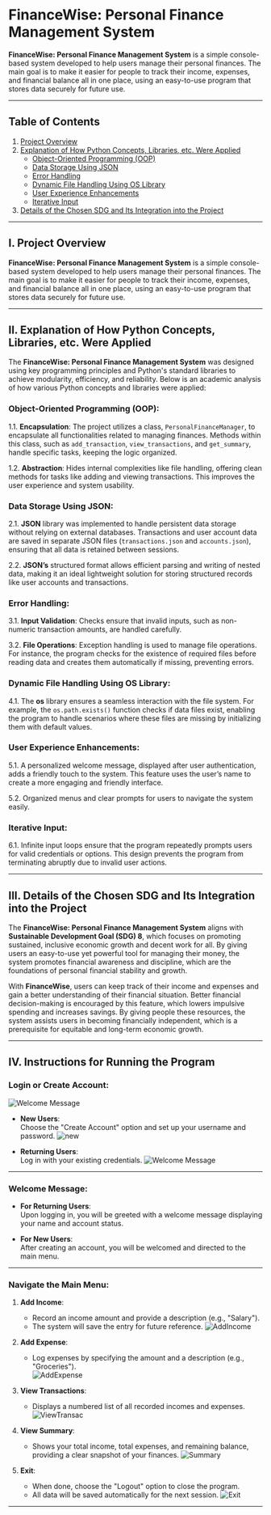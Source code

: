 # FinanceWise: Personal Finance Management System

**FinanceWise: Personal Finance Management System** is a simple console-based system developed to help users manage their personal finances. The main goal is to make it easier for people to track their income, expenses, and financial balance all in one place, using an easy-to-use program that stores data securely for future use.

---

## Table of Contents

1. [Project Overview](#project-overview)
2. [Explanation of How Python Concepts, Libraries, etc. Were Applied](#explanation-of-how-python-concepts-libraries-etc-were-applied)
   - [Object-Oriented Programming (OOP)](#object-oriented-programming-oop)
   - [Data Storage Using JSON](#data-storage-using-json)
   - [Error Handling](#error-handling)
   - [Dynamic File Handling Using OS Library](#dynamic-file-handling-using-os-library)
   - [User Experience Enhancements](#user-experience-enhancements)
   - [Iterative Input](#iterative-input)
3. [Details of the Chosen SDG and Its Integration into the Project](#details-of-the-chosen-sdg-and-its-integration-into-the-project)

---

## I. Project Overview

**FinanceWise: Personal Finance Management System** is a simple console-based system developed to help users manage their personal finances. The main goal is to make it easier for people to track their income, expenses, and financial balance all in one place, using an easy-to-use program that stores data securely for future use.

---

## II. Explanation of How Python Concepts, Libraries, etc. Were Applied

The **FinanceWise: Personal Finance Management System** was designed using key programming principles and Python's standard libraries to achieve modularity, efficiency, and reliability. Below is an academic analysis of how various Python concepts and libraries were applied:

### Object-Oriented Programming (OOP):

1.1. **Encapsulation**: The project utilizes a class, `PersonalFinanceManager`, to encapsulate all functionalities related to managing finances. Methods within this class, such as `add_transaction`, `view_transactions`, and `get_summary`, handle specific tasks, keeping the logic organized.

1.2. **Abstraction**: Hides internal complexities like file handling, offering clean methods for tasks like adding and viewing transactions. This improves the user experience and system usability.

### Data Storage Using JSON:

2.1. **JSON** library was implemented to handle persistent data storage without relying on external databases. Transactions and user account data are saved in separate JSON files (`transactions.json` and `accounts.json`), ensuring that all data is retained between sessions.

2.2. **JSON’s** structured format allows efficient parsing and writing of nested data, making it an ideal lightweight solution for storing structured records like user accounts and transactions.

### Error Handling:

3.1. **Input Validation**: Checks ensure that invalid inputs, such as non-numeric transaction amounts, are handled carefully.

3.2. **File Operations**: Exception handling is used to manage file operations. For instance, the program checks for the existence of required files before reading data and creates them automatically if missing, preventing errors.

### Dynamic File Handling Using OS Library:

4.1. The **os** library ensures a seamless interaction with the file system. For example, the `os.path.exists()` function checks if data files exist, enabling the program to handle scenarios where these files are missing by initializing them with default values.

### User Experience Enhancements:

5.1. A personalized welcome message, displayed after user authentication, adds a friendly touch to the system. This feature uses the user’s name to create a more engaging and friendly interface.

5.2. Organized menus and clear prompts for users to navigate the system easily.

### Iterative Input:

6.1. Infinite input loops ensure that the program repeatedly prompts users for valid credentials or options. This design prevents the program from terminating abruptly due to invalid user actions.

---

## III. Details of the Chosen SDG and Its Integration into the Project

The **FinanceWise: Personal Finance Management System** aligns with **Sustainable Development Goal (SDG) 8**, which focuses on promoting sustained, inclusive economic growth and decent work for all. By giving users an easy-to-use yet powerful tool for managing their money, the system promotes financial awareness and discipline, which are the foundations of personal financial stability and growth.

With **FinanceWise**, users can keep track of their income and expenses and gain a better understanding of their financial situation. Better financial decision-making is encouraged by this feature, which lowers impulsive spending and increases savings. By giving people these resources, the system assists users in becoming financially independent, which is a prerequisite for equitable and long-term economic growth.

---

## IV. Instructions for Running the Program

### Login or Create Account:

![Welcome Message](images/welcomemsg.png)


- **New Users**:  
  Choose the "Create Account" option and set up your username and password.
![new](images/newuserWelcomeMessage.png)

- **Returning Users**:  
  Log in with your existing credentials.
![Welcome Message](images/WelcomeMessage.png)


---

### Welcome Message:
- **For Returning Users**:  
  Upon logging in, you will be greeted with a welcome message displaying your name and account status.  

- **For New Users**:  
  After creating an account, you will be welcomed and directed to the main menu.

---

### Navigate the Main Menu:
1. **Add Income**:  
   - Record an income amount and provide a description (e.g., "Salary").  
   - The system will save the entry for future reference.
![AddIncome](images/AddIncome.png)

2. **Add Expense**:  
   - Log expenses by specifying the amount and a description (e.g., "Groceries").  
![AddExpense](images/AddExpense.png)
3. **View Transactions**:  
   - Displays a numbered list of all recorded incomes and expenses.
![ViewTransac](images/ViewTransactions.png)
4. **View Summary**:  
   - Shows your total income, total expenses, and remaining balance, providing a clear snapshot of your finances.
![Summary](images/ViewSummary.png)
5. **Exit**:  
   - When done, choose the "Logout" option to close the program.  
   - All data will be saved automatically for the next session.
![Exit](images/Exit.png)

---


